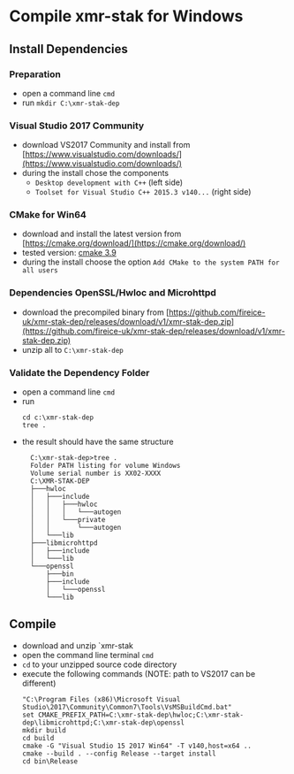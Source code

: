# Compile **xmr-stak** for Windows

## Install Dependencies

### Preparation

- open a command line `cmd`
- run `mkdir C:\xmr-stak-dep`

### Visual Studio 2017 Community

- download VS2017 Community and install from [https://www.visualstudio.com/downloads/](https://www.visualstudio.com/downloads/)
- during the install chose the components
  - `Desktop development with C++` (left side)
  - `Toolset for Visual Studio C++ 2015.3 v140...` (right side)

### CMake for Win64

- download and install the latest version from [https://cmake.org/download/](https://cmake.org/download/)
- tested version: [cmake 3.9](https://cmake.org/files/v3.9/cmake-3.9.0-rc3-win64-x64.msi)
- during the install choose the option `Add CMake to the system PATH for all users`

### Dependencies OpenSSL/Hwloc and Microhttpd

- download the precompiled binary from [https://github.com/fireice-uk/xmr-stak-dep/releases/download/v1/xmr-stak-dep.zip](https://github.com/fireice-uk/xmr-stak-dep/releases/download/v1/xmr-stak-dep.zip)
- unzip all to `C:\xmr-stak-dep`

### Validate the Dependency Folder

- open a command line `cmd`
- run
   ```
   cd c:\xmr-stak-dep
   tree .
   ```
- the result should have the same structure
  ```
    C:\xmr-stak-dep>tree .
    Folder PATH listing for volume Windows
    Volume serial number is XX02-XXXX
    C:\XMR-STAK-DEP
    ├───hwloc
    │   ├───include
    │   │   ├───hwloc
    │   │   │   └───autogen
    │   │   └───private
    │   │       └───autogen
    │   └───lib
    ├───libmicrohttpd
    │   ├───include
    │   └───lib
    └───openssl
        ├───bin
        ├───include
        │   └───openssl
        └───lib
  ```

## Compile

- download and unzip `xmr-stak
- open the command line terminal `cmd`
- `cd` to your unzipped source code directory
- execute the following commands (NOTE: path to VS2017 can be different)
  ```
  "C:\Program Files (x86)\Microsoft Visual Studio\2017\Community\Common7\Tools\VsMSBuildCmd.bat"
  set CMAKE_PREFIX_PATH=C:\xmr-stak-dep\hwloc;C:\xmr-stak-dep\libmicrohttpd;C:\xmr-stak-dep\openssl
  mkdir build
  cd build
  cmake -G "Visual Studio 15 2017 Win64" -T v140,host=x64 ..
  cmake --build . --config Release --target install
  cd bin\Release
  ```
